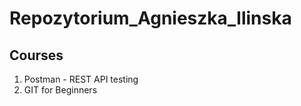 # Repozytorium_Agnieszka_Ilinska

<!DOCTYPE html>
<html>
     <head>
     </head>
     <body>
         <h2>Courses</h2>
         <ol>
            <li>Postman - REST API testing</li>
            <li>GIT for Beginners</li>
         </ol>
     </body>
</html>
